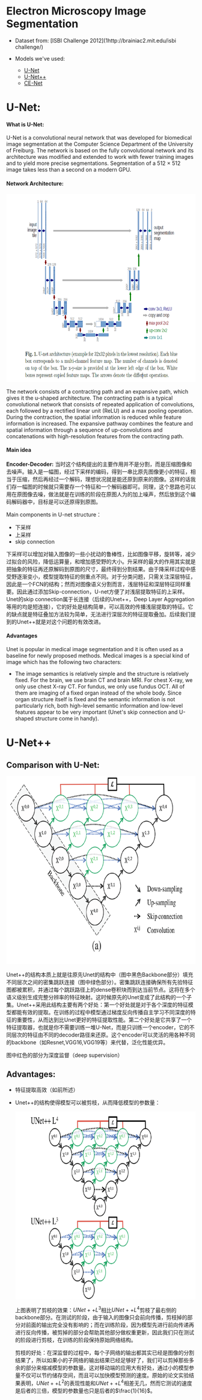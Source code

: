 # Electron Microscopy Image Segmentation



- Dataset from: [ISBI Challenge 2012](1http://brainiac2.mit.edu/isbi challenge/)

- Models we've used: 
  - [U-Net](https://arxiv.org/pdf/1505.04597.pdf)
  - [U-Net++](https://arxiv.org/pdf/1807.10165.pdf)
  - [CE-Net](https://arxiv.org/pdf/1903.02740.pdf)

# U-Net:

#### What is U-Net:



U-Net is a convolutional neural network that was developed for biomedical image segmentation at the Computer Science Department of the University of Freiburg. The network is based on the fully convolutional network and its architecture was modified and extended to work with fewer training images and to yield more precise segmentations. Segmentation of a 512 × 512 image takes less than a second on a modern GPU.

#### Network Architecture:

<img src="images/unet.png" style="width:900px;height:500px;">

The network consists of a contracting path and an expansive path, which gives it the u-shaped architecture. The contracting path is a typical convolutional network that consists of repeated application of convolutions, each followed by a rectified linear unit (ReLU) and a max pooling operation. During the contraction, the spatial information is reduced while feature information is increased. The expansive pathway combines the feature and spatial information through a sequence of up-convolutions and concatenations with high-resolution features from the contracting path.

#### Main idea

**Encoder-Decoder:**  当时这个结构提出的主要作用并不是分割，而是压缩图像和去噪声。输入是一幅图，经过下采样的编码，得到一串比原先图像更小的特征，相当于压缩，然后再经过一个解码，理想状况就是能还原到原来的图像。这样的话我们存一幅图的时候就只需要存一个特征和一个解码器即可。同理，这个思路也可以用在原图像去噪，做法就是在训练的阶段在原图人为的加上噪声，然后放到这个编码解码器中，目标是可以还原得到原图。

 Main components in U-net structure：

- 下采样
- 上采样
- skip connection

下采样可以增加对输入图像的一些小扰动的鲁棒性，比如图像平移，旋转等，减少过拟合的风险，降低运算量，和增加感受野的大小。升采样的最大的作用其实就是把抽象的特征再还原解码到原图的尺寸，最终得到分割结果。由于降采样过程中感受野逐渐变小，模型提取特征的侧重点不同。对于分类问题，只需关注深层特征，因此是一个FCN的结构；然而对图像语义分割而言，浅层特征和深层特征同样重要。因此通过添加Skip-connection，U-net方便了对浅层提取特征的上采样。Unet的skip connection属于长连接（后续的Unet++，Deep Layer Aggregation等用的均是短连接），它的好处是结构简单，可以高效的传播浅层提取的特征。它的缺点就是特征叠加方法较为简单，无法进行深层次的特征提取叠加。后续我们提到的Unet++就是对这个问题的有效改进。

#### Advantages

Unet is popular in medical image segmentation and it is often used as a baseline for newly proposed methods.  Medical images is a special kind of image which has the following two characters:

- The image semantics is relatively simple and the structure is relatively fixed. For the brain, we use brain CT and brain MRI. For chest X-ray, we only use chest X-ray CT. For fundus, we only use fundus OCT. All of them are imaging of a fixed organ instead of the whole body. Since organ structure itself is fixed and the semantic information is not particularly rich, both high-level semantic information and low-level features appear to be very important (Unet's skip connection and U-shaped structure come in handy).

# U-Net++

## Comparison with U-Net:

<img src="images/Unet++.png" style="width:900px;height:500px;">

Unet++的结构本质上就是往原先Unet的结构中（图中黑色Backbone部分）填充不同层次之间的密集跳跃连接（图中绿色部分）。密集跳跃连接确保所有先验特征图都被累积，并通过每个跳跃路径上的dense卷积块而到达当前节点。这将在多个语义级别生成完整分辨率的特征映射。这时候原先的Unet变成了此结构的一个子集。Unet++采用此结构主要有两个好处：第一个好处就是对于各个深度的特征模型都能有效的提取。在训练的过程中模型通过梯度反向传播自主学习不同深度的特征的重要性，从而达到比Unet更好的特征提取性能。第二个好处是它共享了一个特征提取器，也就是你不需要训练一堆U-Net，而是只训练一个encoder，它的不同层次的特征由不同的decoder路径来还原。这个encoder可以灵活的用各种不同的backbone（如Resnet,VGG16,VGG19等）来代替，泛化性能优异。

图中红色的部分为深度监督（deep supervision）



## Advantages:

- 特征提取高效（如前所述）

- Unet++的结构使得模型可以被剪枝，从而降低模型的参数量：

  <img src="images/Unet++_2.png" style="width:900px;height:500px;">

  上图表明了剪枝的效果：$UNet++L^3$相比$UNet++L^4$剪枝了最右侧的backbone部分。在测试的阶段，由于输入的图像只会前向传播，剪枝掉的部分对前面的输出完全没有影响的；而在训练阶段，因为模型先进行前向传递再进行反向传播，被剪掉的部分会帮助其他部分做权重更新，因此我们只在测试的阶段进行剪枝，在训练的阶段保持原始网络结构。

  剪枝的好处：在深监督的过程中，每个子网络的输出都其实已经是图像的分割结果了，所以如果小的子网络的输出结果已经足够好了，我们可以剪掉那些多余的部分来缩减模型的参数量。这对移动端的应用大有好处，通过小的模型参量不仅可以节约储存空间，而且可以加快模型预测的速度。原始的论文实验结果表明，$UNet++L^2$的表现性能和$UNet++L^4$相差无几，然而它测试的速度是后者的三倍，模型的参数量也只是后者的$\frac{1}{16}$。






